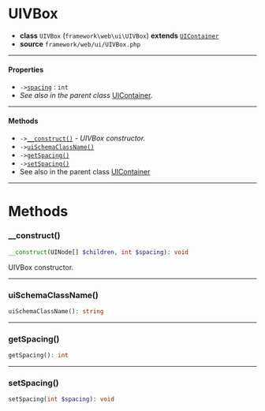 # UIVBox

- **class** `UIVBox` (`framework\web\ui\UIVBox`) **extends** [`UIContainer`](https://github.com/jphp-group/wizard-framework/blob/master/wizard-web-ui/api-docs/classes/framework/web/ui/UIContainer.md)
- **source** `framework/web/ui/UIVBox.php`

---

#### Properties

- `->`[`spacing`](#prop-spacing) : `int`
- *See also in the parent class* [UIContainer](https://github.com/jphp-group/wizard-framework/blob/master/wizard-web-ui/api-docs/classes/framework/web/ui/UIContainer.md).

---

#### Methods

- `->`[`__construct()`](#method-__construct) - _UIVBox constructor._
- `->`[`uiSchemaClassName()`](#method-uischemaclassname)
- `->`[`getSpacing()`](#method-getspacing)
- `->`[`setSpacing()`](#method-setspacing)
- See also in the parent class [UIContainer](https://github.com/jphp-group/wizard-framework/blob/master/wizard-web-ui/api-docs/classes/framework/web/ui/UIContainer.md)

---
# Methods

<a name="method-__construct"></a>

### __construct()
```php
__construct(UINode[] $children, int $spacing): void
```
UIVBox constructor.

---

<a name="method-uischemaclassname"></a>

### uiSchemaClassName()
```php
uiSchemaClassName(): string
```

---

<a name="method-getspacing"></a>

### getSpacing()
```php
getSpacing(): int
```

---

<a name="method-setspacing"></a>

### setSpacing()
```php
setSpacing(int $spacing): void
```